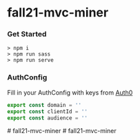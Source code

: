 fall21-mvc-miner
============

### Get Started

```terminal
> npm i
> npm run sass
> npm run serve
```

### AuthConfig

Fill in your AuthConfig with keys from [Auth0](https://auth0.com/)

```javascript
export const domain = '' 
export const clientId = '' 
export const audience = '' 
```
#   f a l l 2 1 - m v c - m i n e r  
 #   f a l l 2 1 - m v c - m i n e r  
 